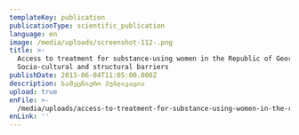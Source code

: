 ```yaml
---
templateKey: publication
publicationType: scientific_publication
language: en
image: /media/uploads/screenshot-112-.png
title: >-
  Access to treatment for substance-using women in the Republic of Georgia:
  Socio-cultural and structural barriers
publishDate: 2013-06-04T11:05:00.000Z
description: სამეცნიერო პუბლიკაცია
upload: true
enFile: >-
  /media/uploads/access-to-treatment-for-substance-using-women-in-the-republic-of-georgia.pdf
enLink: ''
---
```


